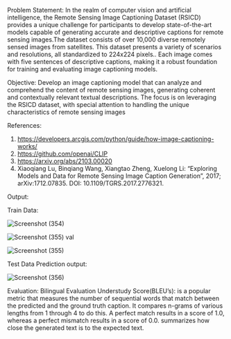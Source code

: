  Problem Statement:
 In the realm of computer vision and artificial intelligence, the Remote Sensing Image Captioning Dataset (RSICD) provides a unique challenge for participants to develop state-of-the-art models capable of generating accurate and descriptive captions for remote sensing images.The dataset consists of over 10,000 diverse remotely sensed images from satellites. This dataset presents a variety of scenarios and resolutions, all standardized to 224x224 pixels.. Each image comes with five sentences of descriptive captions, making it a robust foundation for training and evaluating image captioning models.
 
 
 Objective:
 Develop an image captioning model that can analyze and comprehend the content of remote sensing images, generating coherent and contextually relevant textual descriptions. The focus is on leveraging the RSICD dataset, with special attention to handling the unique characteristics of remote sensing images

 References:
 1. https://developers.arcgis.com/python/guide/how-image-captioning-works/
 2. https://github.com/openai/CLIP
 3. https://arxiv.org/abs/2103.00020
 4. Xiaoqiang Lu, Binqiang Wang, Xiangtao Zheng, Xuelong Li: “Exploring Models and Data for Remote Sensing Image Caption Generation”, 2017; arXiv:1712.07835. DOI: 10.1109/TGRS.2017.2776321.


Output:

Train Data:

 
![Screenshot (354)](https://github.com/Its-Shreya/TRINIT_AccessDenied_ML/assets/139217213/6496d8b1-1513-4d57-8221-5c0b1ab3508f)

![Screenshot (355) val](https://github.com/Its-Shreya/TRINIT_AccessDenied_ML/assets/139217213/ed80ad76-3d49-449d-b070-f0ac476889ac)

![Screenshot (355)](https://github.com/Its-Shreya/TRINIT_AccessDenied_ML/assets/139217213/d077125e-5264-49f4-916f-9082986fcff7)

Test Data Prediction output:

![Screenshot (356)](https://github.com/Its-Shreya/TRINIT_AccessDenied_ML/assets/139217213/0f4a1870-c567-4cf1-804a-0a4cd7af97fa)


Evaluation:
Bilingual Evaluation Understudy Score(BLEU’s): is a popular metric that measures the number of sequential words that match between the predicted and the ground truth caption. It compares n-grams of various lengths from 1 through 4 to do this. A perfect match results in a score of 1.0, whereas a perfect mismatch results in a score of 0.0. summarizes how close the generated text is to the expected text.



